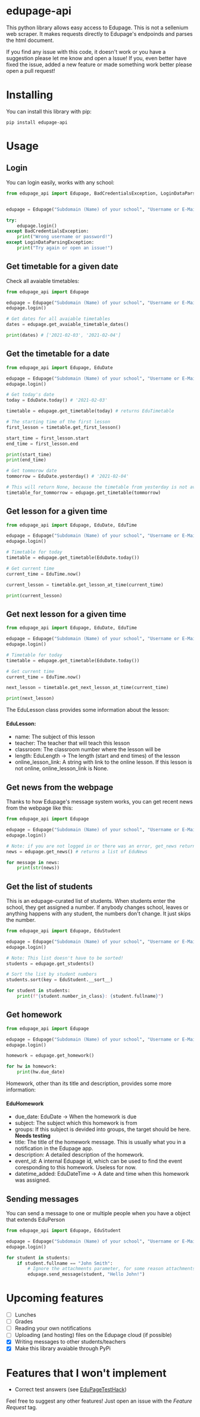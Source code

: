 # edupage-api
This python library allows easy access to Edupage. This is not a sellenium web scraper. 
It makes requests directly to Edupage's endpoinds and parses the html document.

If you find any issue with this code, it doesn't work or you have a suggestion please let me know and open a Issue! If you, even better have fixed the issue, added a new feature or made something work better please open a pull request!

# Installing
You can install this library with pip:
```
pip install edupage-api
```
# Usage
## Login
You can login easily, works with any school:
```python
from edupage_api import Edupage, BadCredentialsException, LoginDataParsingException


edupage = Edupage("Subdomain (Name) of your school", "Username or E-Mail", "Password")

try:
    edupage.login()
except BadCredentialsException:
    print("Wrong username or password!")
except LoginDataParsingException:
    print("Try again or open an issue!")
```

## Get timetable for a given date
Check all avaiable timetables:
```python
from edupage_api import Edupage

edupage = Edupage("Subdomain (Name) of your school", "Username or E-Mail", "Password")
edupage.login()

# Get dates for all avaiable timetables
dates = edupage.get_avaiable_timetable_dates()

print(dates) # ['2021-02-03', '2021-02-04']
```

## Get the timetable for a date
```python
from edupage_api import Edupage, EduDate

edupage = Edupage("Subdomain (Name) of your school", "Username or E-Mail", "Password")
edupage.login()

# Get today's date
today = EduDate.today() # '2021-02-03'

timetable = edupage.get_timetable(today) # returns EduTimetable

# The starting time of the first lesson
first_lesson = timetable.get_first_lesson()

start_time = first_lesson.start
end_time = first_lesson.end

print(start_time)
print(end_time)

# Get tommorow date
tommorrow = EduDate.yesterday() # '2021-02-04'

# This will return None, because the timetable from yesterday is not avaiable
timetable_for_tommorrow = edupage.get_timetable(tommorrow)
```

## Get lesson for a given time
```python
from edupage_api import Edupage, EduDate, EduTime

edupage = Edupage("Subdomain (Name) of your school", "Username or E-Mail", "Password")
edupage.login()

# Timetable for today
timetable = edupage.get_timetable(EduDate.today())

# Get current time
current_time = EduTime.now()

current_lesson = timetable.get_lesson_at_time(current_time)

print(current_lesson)

```

## Get next lesson for a given time
```python
from edupage_api import Edupage, EduDate, EduTime

edupage = Edupage("Subdomain (Name) of your school", "Username or E-Mail", "Password")
edupage.login()

# Timetable for today
timetable = edupage.get_timetable(EduDate.today())

# Get current time
current_time = EduTime.now()

next_lesson = timetable.get_next_lesson_at_time(current_time)

print(next_lesson)
```

The EduLesson class provides some information about the lesson:

#### EduLesson: 
- name: The subject of this lesson
- teacher: The teacher that will teach this lesson
- classroom: The classroom number where the lesson will be
- length: EduLength -> The length (start and end times) of the lesson
- online_lesson_link: A string with link to the online lesson. If this lesson is not online, online_lesson_link is None.


## Get news from the webpage
Thanks to how Edupage's message system works, you can get recent news from the webpage like this:
```python
from edupage_api import Edupage

edupage = Edupage("Subdomain (Name) of your school", "Username or E-Mail", "Password")
edupage.login()

# Note: if you are not logged in or there was an error, get_news returns None
news = edupage.get_news() # returns a list of EduNews

for message in news:
    print(str(news))
```

## Get the list of students
This is an edupage-curated list of students. When students enter the school, they get assigned a number. If anybody changes school, leaves or anything happens with any student, the numbers don't change. It just skips the number.
```python
from edupage_api import Edupage, EduStudent

edupage = Edupage("Subdomain (Name) of your school", "Username or E-Mail", "Password")
edupage.login()

# Note: This list doesn't have to be sorted!
students = edupage.get_students()

# Sort the list by student numbers
students.sort(key = EduStudent.__sort__)

for student in students:
    print(f"{student.number_in_class}: {student.fullname}")

```

## Get homework
```python
from edupage_api import Edupage

edupage = Edupage("Subdomain (Name) of your school", "Username or E-Mail", "Password")  
edupage.login()

homework = edupage.get_homework()

for hw in homework:
    print(hw.due_date)
```

Homework, other than its title and description, provides some more information:
#### EduHomework
- due_date: EduDate -> When the homework is due
- subject: The subject which this homework is from
- groups: If this subject is devided into groups, the target should be here. __Needs testing__
- title: The title of the homework message. This is usually what you in a notification in the Edupage app.
- description: A detailed description of the homework.
- event_id: A internal Edupage id, which can be used to find the event coresponding to this homework. Useless for now.
- datetime_added: EduDateTime -> A date and time when this homework was assigned.


## Sending messages
You can send a message to one or multiple people when you have a object that extends EduPerson
```python
from edupage_api import Edupage, EduStudent

edupage = Edupage("Subdomain (Name) of your school", "Username or E-Mail", "Password")
edupage.login()

for student in students:
    if student.fullname == "John Smith":
        # Ignore the attachments parameter, for some reason attachments do not work
        edupage.send_message(student, "Hello John!")
```


# Upcoming features
- [ ] Lunches
- [ ] Grades
- [ ] Reading your own notifications
- [ ] Uploading (and hosting) files on the Edupage cloud (if possible)
- [x] Writing messages to other students/teachers
- [x] Make this library avaiable through PyPi

# Features that I won't implement
- Correct test answers (see [EduPageTestHack](https://github.com/markotomcik/EduPageTestHack))

Feel free to suggest any other features! Just open an issue with the *Feature Request* tag.
